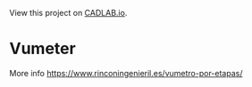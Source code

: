 View this project on [CADLAB.io](https://cadlab.io/project/26131). 

# Vumeter

More info <a href="https://www.rinconingenieril.es/vumetro-por-etapas/"> https://www.rinconingenieril.es/vumetro-por-etapas/ </a>
